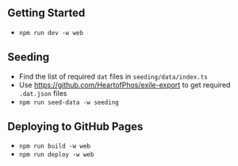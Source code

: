 ## Getting Started

- `npm run dev -w web`

## Seeding

- Find the list of required `dat` files in `seeding/data/index.ts`
- Use https://github.com/HeartofPhos/exile-export to get required `.dat.json` files
- `npm run seed-data -w seeding`

## Deploying to GitHub Pages

- `npm run build -w web`
- `npm run deploy -w web`
